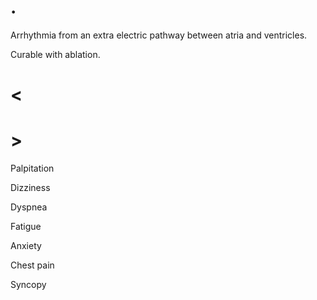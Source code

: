 # .

Arrhythmia from an extra electric pathway between atria and ventricles. 

Curable with ablation.

# <

# >

Palpitation

Dizziness

Dyspnea

Fatigue

Anxiety

Chest pain

Syncopy
